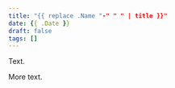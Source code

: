 ```yaml
---
title: "{{ replace .Name "-" " " | title }}"
date: {{ .Date }}
draft: false
tags: []
---
```


Text.

<!--more-->

More text.
